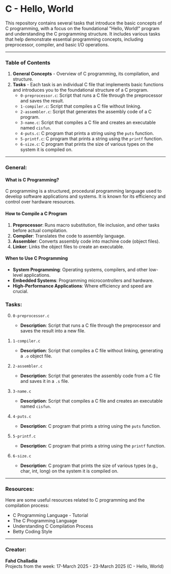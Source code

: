 # C - Hello, World

This repository contains several tasks that introduce the basic concepts of C programming, with a focus on the foundational "Hello, World!" program and understanding the C programming structure. It includes various tasks that help demonstrate essential programming concepts, including preprocessor, compiler, and basic I/O operations.

---

### Table of Contents
1. **General Concepts** - Overview of C programming, its compilation, and structure.
2. **Tasks** - Each task is an individual C file that implements basic functions and introduces you to the foundational structure of a C program.
    - `0-preprocessor.c`: Script that runs a C file through the preprocessor and saves the result.
    - `1-compiler.c`: Script that compiles a C file without linking.
    - `2-assembler.c`: Script that generates the assembly code of a C program.
    - `3-name.c`: Script that compiles a C file and creates an executable named `cisfun`.
    - `4-puts.c`: C program that prints a string using the `puts` function.
    - `5-printf.c`: C program that prints a string using the `printf` function.
    - `6-size.c`: C program that prints the size of various types on the system it is compiled on.

---

### General:

#### What is C Programming?
C programming is a structured, procedural programming language used to develop software applications and systems. It is known for its efficiency and control over hardware resources.

#### How to Compile a C Program
1. **Preprocessor**: Runs macro substitution, file inclusion, and other tasks before actual compilation.
2. **Compiler**: Translates the code to assembly language.
3. **Assembler**: Converts assembly code into machine code (object files).
4. **Linker**: Links the object files to create an executable.

#### When to Use C Programming
- **System Programming**: Operating systems, compilers, and other low-level applications.
- **Embedded Systems**: Programming microcontrollers and hardware.
- **High-Performance Applications**: Where efficiency and speed are crucial.

### Tasks:

0. `0-preprocessor.c`
    - **Description**: Script that runs a C file through the preprocessor and saves the result into a new file.
    
1. `1-compiler.c`
    - **Description**: Script that compiles a C file without linking, generating a `.o` object file.
    
2. `2-assembler.c`
    - **Description**: Script that generates the assembly code from a C file and saves it in a `.s` file.
    
3. `3-name.c`
    - **Description**: Script that compiles a C file and creates an executable named `cisfun`.
    
4. `4-puts.c`
    - **Description**: C program that prints a string using the `puts` function.
    
5. `5-printf.c`
    - **Description**: C program that prints a string using the `printf` function.
    
6. `6-size.c`
    - **Description**: C program that prints the size of various types (e.g., char, int, long) on the system it is compiled on.

---

### Resources:

Here are some useful resources related to C programming and the compilation process:

- C Programming Language - Tutorial
- The C Programming Language
- Understanding C Compilation Process
- Betty Coding Style

---

### Creator:
**Fahd Challadia**  
Projects from the week: 17-March 2025 - 23-March 2025 (C - Hello, World)
